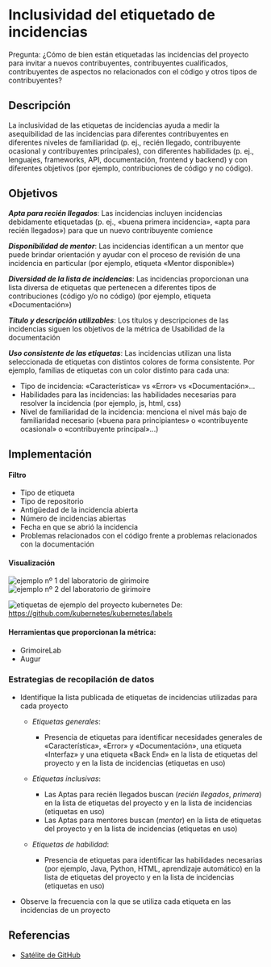 # Inclusividad del etiquetado de incidencias
Pregunta: ¿Cómo de bien están etiquetadas las incidencias del proyecto para invitar a nuevos contribuyentes, contribuyentes cualificados, contribuyentes de aspectos no relacionados con el código y otros tipos de contribuyentes?


## Descripción
La inclusividad de las etiquetas de incidencias ayuda a medir la asequibilidad de las incidencias para diferentes contribuyentes en diferentes niveles de familiaridad (p. ej., recién llegado, contribuyente ocasional y contribuyentes principales), con diferentes habilidades (p. ej., lenguajes, frameworks, API, documentación, frontend y backend) y con diferentes objetivos (por ejemplo, contribuciones de código y no código).

## Objetivos

*__Apta para recién llegados__*: Las incidencias incluyen incidencias debidamente etiquetadas (p. ej., «buena primera incidencia», «apta para recién llegados») para que un nuevo contribuyente comience

*__Disponibilidad de mentor__*: Las incidencias identifican a un mentor que puede brindar orientación y ayudar con el proceso de revisión de una incidencia en particular (por ejemplo, etiqueta «Mentor disponible»)

*__Diversidad de la lista de incidencias__*: Las incidencias proporcionan una lista diversa de etiquetas que pertenecen a diferentes tipos de contribuciones (código y/o no código) (por ejemplo, etiqueta «Documentación»)

*__Título y descripción utilizables__*: Los títulos y descripciones de las incidencias siguen los objetivos de la métrica de Usabilidad de la documentación

*__Uso consistente de las etiquetas__*: Las incidencias utilizan una lista seleccionada de etiquetas con distintos colores de forma consistente. Por ejemplo, familias de etiquetas con un color distinto para cada una:

- Tipo de incidencia: «Característica» vs «Error» vs «Documentación»...
- Habilidades para las incidencias: las habilidades necesarias para resolver la incidencia (por ejemplo, js, html, css)
- Nivel de familiaridad de la incidencia: menciona el nivel más bajo de familiaridad necesario («buena para principiantes» o «contribuyente ocasional» o «contribuyente principal»...)

## Implementación

#### Filtro

- Tipo de etiqueta
- Tipo de repositorio
- Antigüedad de la incidencia abierta
- Número de incidencias abiertas
- Fecha en que se abrió la incidencia
- Problemas relacionados con el código frente a problemas relacionados con la documentación

#### Visualización
![ejemplo nº 1 del laboratorio de girimoire](images/grimoire-lab-viz-example1.png) ![ejemplo nº 2 del laboratorio de girimoire](images/grimoire-lab-viz-example2.png)


![etiquetas de ejemplo del proyecto kubernetes](images/kubernetes-labels-example.png) De: https://github.com/kubernetes/kubernetes/labels

#### Herramientas que proporcionan la métrica:
- GrimoireLab
- Augur

### Estrategias de recopilación de datos

- Identifique la lista publicada de etiquetas de incidencias utilizadas para cada proyecto
   - *Etiquetas generales*:
      - Presencia de etiquetas para identificar necesidades generales de «Característica», «Error» y «Documentación», una etiqueta «Interfaz» y una etiqueta «Back End» en la lista de etiquetas del proyecto y en la lista de incidencias (etiquetas en uso)
   - *Etiquetas inclusivas*:
     - Las Aptas para recién llegados buscan (*recién llegados*, *primera*) en la lista de etiquetas del proyecto y en la lista de incidencias (etiquetas en uso)
     - Las Aptas para mentores buscan (*mentor*) en la lista de etiquetas del proyecto y en la lista de incidencias (etiquetas en uso)

  - *Etiquetas de habilidad*:
     - Presencia de etiquetas para identificar las habilidades necesarias (por ejemplo, Java, Python, HTML, aprendizaje automático) en la lista de etiquetas del proyecto y en la lista de incidencias (etiquetas en uso)

- Observe la frecuencia con la que se utiliza cada etiqueta en las incidencias de un proyecto

## Referencias
- [Satélite de GitHub](https://githubsatellite.com/)
